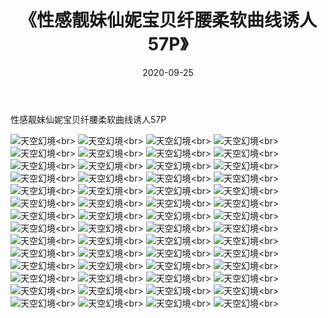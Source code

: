 ﻿---
layout: post
title: 《性感靓妹仙妮宝贝纤腰柔软曲线诱人57P》
date: 2020-09-25
img: http://photo.orgx.cf/性感/2020/性感靓妹仙妮宝贝纤腰柔软曲线诱人57P/000.jpg
tags: [美女,性感,泳衣]
---

性感靓妹仙妮宝贝纤腰柔软曲线诱人57P



![天空幻境](http://photo.orgx.cf/性感/2020/性感靓妹仙妮宝贝纤腰柔软曲线诱人57P/001.jpg''天空幻境'')<br>
![天空幻境](http://photo.orgx.cf/性感/2020/性感靓妹仙妮宝贝纤腰柔软曲线诱人57P/002.jpg''天空幻境'')<br>
![天空幻境](http://photo.orgx.cf/性感/2020/性感靓妹仙妮宝贝纤腰柔软曲线诱人57P/003.jpg''天空幻境'')<br>
![天空幻境](http://photo.orgx.cf/性感/2020/性感靓妹仙妮宝贝纤腰柔软曲线诱人57P/004.jpg''天空幻境'')<br>
![天空幻境](http://photo.orgx.cf/性感/2020/性感靓妹仙妮宝贝纤腰柔软曲线诱人57P/005.jpg''天空幻境'')<br>
![天空幻境](http://photo.orgx.cf/性感/2020/性感靓妹仙妮宝贝纤腰柔软曲线诱人57P/006.jpg''天空幻境'')<br>
![天空幻境](http://photo.orgx.cf/性感/2020/性感靓妹仙妮宝贝纤腰柔软曲线诱人57P/007.jpg''天空幻境'')<br>
![天空幻境](http://photo.orgx.cf/性感/2020/性感靓妹仙妮宝贝纤腰柔软曲线诱人57P/008.jpg''天空幻境'')<br>
![天空幻境](http://photo.orgx.cf/性感/2020/性感靓妹仙妮宝贝纤腰柔软曲线诱人57P/009.jpg''天空幻境'')<br>
![天空幻境](http://photo.orgx.cf/性感/2020/性感靓妹仙妮宝贝纤腰柔软曲线诱人57P/010.jpg''天空幻境'')<br>
![天空幻境](http://photo.orgx.cf/性感/2020/性感靓妹仙妮宝贝纤腰柔软曲线诱人57P/011.jpg''天空幻境'')<br>
![天空幻境](http://photo.orgx.cf/性感/2020/性感靓妹仙妮宝贝纤腰柔软曲线诱人57P/012.jpg''天空幻境'')<br>
![天空幻境](http://photo.orgx.cf/性感/2020/性感靓妹仙妮宝贝纤腰柔软曲线诱人57P/013.jpg''天空幻境'')<br>
![天空幻境](http://photo.orgx.cf/性感/2020/性感靓妹仙妮宝贝纤腰柔软曲线诱人57P/014.jpg''天空幻境'')<br>
![天空幻境](http://photo.orgx.cf/性感/2020/性感靓妹仙妮宝贝纤腰柔软曲线诱人57P/015.jpg''天空幻境'')<br>
![天空幻境](http://photo.orgx.cf/性感/2020/性感靓妹仙妮宝贝纤腰柔软曲线诱人57P/016.jpg''天空幻境'')<br>
![天空幻境](http://photo.orgx.cf/性感/2020/性感靓妹仙妮宝贝纤腰柔软曲线诱人57P/017.jpg''天空幻境'')<br>
![天空幻境](http://photo.orgx.cf/性感/2020/性感靓妹仙妮宝贝纤腰柔软曲线诱人57P/018.jpg''天空幻境'')<br>
![天空幻境](http://photo.orgx.cf/性感/2020/性感靓妹仙妮宝贝纤腰柔软曲线诱人57P/019.jpg''天空幻境'')<br>
![天空幻境](http://photo.orgx.cf/性感/2020/性感靓妹仙妮宝贝纤腰柔软曲线诱人57P/020.jpg''天空幻境'')<br>
![天空幻境](http://photo.orgx.cf/性感/2020/性感靓妹仙妮宝贝纤腰柔软曲线诱人57P/021.jpg''天空幻境'')<br>
![天空幻境](http://photo.orgx.cf/性感/2020/性感靓妹仙妮宝贝纤腰柔软曲线诱人57P/022.jpg''天空幻境'')<br>
![天空幻境](http://photo.orgx.cf/性感/2020/性感靓妹仙妮宝贝纤腰柔软曲线诱人57P/023.jpg''天空幻境'')<br>
![天空幻境](http://photo.orgx.cf/性感/2020/性感靓妹仙妮宝贝纤腰柔软曲线诱人57P/024.jpg''天空幻境'')<br>
![天空幻境](http://photo.orgx.cf/性感/2020/性感靓妹仙妮宝贝纤腰柔软曲线诱人57P/025.jpg''天空幻境'')<br>
![天空幻境](http://photo.orgx.cf/性感/2020/性感靓妹仙妮宝贝纤腰柔软曲线诱人57P/026.jpg''天空幻境'')<br>
![天空幻境](http://photo.orgx.cf/性感/2020/性感靓妹仙妮宝贝纤腰柔软曲线诱人57P/027.jpg''天空幻境'')<br>
![天空幻境](http://photo.orgx.cf/性感/2020/性感靓妹仙妮宝贝纤腰柔软曲线诱人57P/028.jpg''天空幻境'')<br>
![天空幻境](http://photo.orgx.cf/性感/2020/性感靓妹仙妮宝贝纤腰柔软曲线诱人57P/029.jpg''天空幻境'')<br>
![天空幻境](http://photo.orgx.cf/性感/2020/性感靓妹仙妮宝贝纤腰柔软曲线诱人57P/030.jpg''天空幻境'')<br>
![天空幻境](http://photo.orgx.cf/性感/2020/性感靓妹仙妮宝贝纤腰柔软曲线诱人57P/031.jpg''天空幻境'')<br>
![天空幻境](http://photo.orgx.cf/性感/2020/性感靓妹仙妮宝贝纤腰柔软曲线诱人57P/032.jpg''天空幻境'')<br>
![天空幻境](http://photo.orgx.cf/性感/2020/性感靓妹仙妮宝贝纤腰柔软曲线诱人57P/033.jpg''天空幻境'')<br>
![天空幻境](http://photo.orgx.cf/性感/2020/性感靓妹仙妮宝贝纤腰柔软曲线诱人57P/034.jpg''天空幻境'')<br>
![天空幻境](http://photo.orgx.cf/性感/2020/性感靓妹仙妮宝贝纤腰柔软曲线诱人57P/035.jpg''天空幻境'')<br>
![天空幻境](http://photo.orgx.cf/性感/2020/性感靓妹仙妮宝贝纤腰柔软曲线诱人57P/036.jpg''天空幻境'')<br>
![天空幻境](http://photo.orgx.cf/性感/2020/性感靓妹仙妮宝贝纤腰柔软曲线诱人57P/037.jpg''天空幻境'')<br>
![天空幻境](http://photo.orgx.cf/性感/2020/性感靓妹仙妮宝贝纤腰柔软曲线诱人57P/038.jpg''天空幻境'')<br>
![天空幻境](http://photo.orgx.cf/性感/2020/性感靓妹仙妮宝贝纤腰柔软曲线诱人57P/039.jpg''天空幻境'')<br>
![天空幻境](http://photo.orgx.cf/性感/2020/性感靓妹仙妮宝贝纤腰柔软曲线诱人57P/040.jpg''天空幻境'')<br>
![天空幻境](http://photo.orgx.cf/性感/2020/性感靓妹仙妮宝贝纤腰柔软曲线诱人57P/041.jpg''天空幻境'')<br>
![天空幻境](http://photo.orgx.cf/性感/2020/性感靓妹仙妮宝贝纤腰柔软曲线诱人57P/042.jpg''天空幻境'')<br>
![天空幻境](http://photo.orgx.cf/性感/2020/性感靓妹仙妮宝贝纤腰柔软曲线诱人57P/043.jpg''天空幻境'')<br>
![天空幻境](http://photo.orgx.cf/性感/2020/性感靓妹仙妮宝贝纤腰柔软曲线诱人57P/044.jpg''天空幻境'')<br>
![天空幻境](http://photo.orgx.cf/性感/2020/性感靓妹仙妮宝贝纤腰柔软曲线诱人57P/045.jpg''天空幻境'')<br>
![天空幻境](http://photo.orgx.cf/性感/2020/性感靓妹仙妮宝贝纤腰柔软曲线诱人57P/046.jpg''天空幻境'')<br>
![天空幻境](http://photo.orgx.cf/性感/2020/性感靓妹仙妮宝贝纤腰柔软曲线诱人57P/047.jpg''天空幻境'')<br>
![天空幻境](http://photo.orgx.cf/性感/2020/性感靓妹仙妮宝贝纤腰柔软曲线诱人57P/048.jpg''天空幻境'')<br>
![天空幻境](http://photo.orgx.cf/性感/2020/性感靓妹仙妮宝贝纤腰柔软曲线诱人57P/049.jpg''天空幻境'')<br>
![天空幻境](http://photo.orgx.cf/性感/2020/性感靓妹仙妮宝贝纤腰柔软曲线诱人57P/050.jpg''天空幻境'')<br>
![天空幻境](http://photo.orgx.cf/性感/2020/性感靓妹仙妮宝贝纤腰柔软曲线诱人57P/051.jpg''天空幻境'')<br>
![天空幻境](http://photo.orgx.cf/性感/2020/性感靓妹仙妮宝贝纤腰柔软曲线诱人57P/052.jpg''天空幻境'')<br>
![天空幻境](http://photo.orgx.cf/性感/2020/性感靓妹仙妮宝贝纤腰柔软曲线诱人57P/053.jpg''天空幻境'')<br>
![天空幻境](http://photo.orgx.cf/性感/2020/性感靓妹仙妮宝贝纤腰柔软曲线诱人57P/054.jpg''天空幻境'')<br>
![天空幻境](http://photo.orgx.cf/性感/2020/性感靓妹仙妮宝贝纤腰柔软曲线诱人57P/055.jpg''天空幻境'')<br>
![天空幻境](http://photo.orgx.cf/性感/2020/性感靓妹仙妮宝贝纤腰柔软曲线诱人57P/056.jpg''天空幻境'')<br>